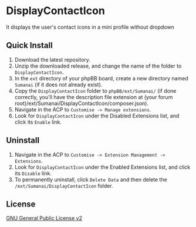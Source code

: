 DisplayContactIcon
=======================

It displays the user's contact icons in a mini profile without dropdown

## Quick Install

1. Download the latest repository.
2. Unzip the downloaded release, and change the name of the folder to `DisplayContactIcon`.
3. In the `ext` directory of your phpBB board, create a new directory named `Sumanai` (if it does not already exist).
4. Copy the `DisplayContactIcon` folder to `phpBB/ext/Sumanai/` (if done correctly, you'll have the description file extension at (your forum root)/ext/Sumanai/DisplayContactIcon/composer.json).
5. Navigate in the ACP to `Customise -> Manage extensions`.
6. Look for `DisplayContactIcon` under the Disabled Extensions list, and click its `Enable` link.

## Uninstall
1. Navigate in the ACP to `Customise -> Extension Management -> Extensions`.
2. Look for `DisplayContactIcon` under the Enabled Extensions list, and click its `Disable` link.
3. To permanently uninstall, click `Delete Data` and then delete the `/ext/Sumanai/DisplayContactIcon` folder.

## License
[GNU General Public License v2](http://opensource.org/licenses/GPL-2.0)
